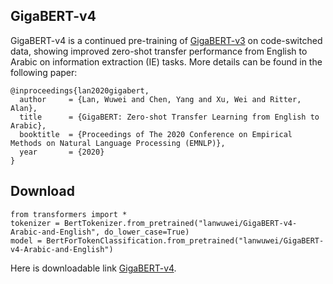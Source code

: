 ## GigaBERT-v4
GigaBERT-v4 is a continued pre-training of [GigaBERT-v3](https://huggingface.co/lanwuwei/GigaBERT-v3-Arabic-and-English) on code-switched data, showing improved zero-shot transfer performance from English to Arabic on information extraction (IE) tasks. More details can be found in the following paper:

	@inproceedings{lan2020gigabert,
	  author     = {Lan, Wuwei and Chen, Yang and Xu, Wei and Ritter, Alan},
  	  title      = {GigaBERT: Zero-shot Transfer Learning from English to Arabic},
  	  booktitle  = {Proceedings of The 2020 Conference on Empirical Methods on Natural Language Processing (EMNLP)},
  	  year       = {2020}
  	} 

## Download
```
from transformers import *
tokenizer = BertTokenizer.from_pretrained("lanwuwei/GigaBERT-v4-Arabic-and-English", do_lower_case=True)
model = BertForTokenClassification.from_pretrained("lanwuwei/GigaBERT-v4-Arabic-and-English")
```
Here is downloadable link [GigaBERT-v4](https://drive.google.com/drive/u/1/folders/1uFGzMuTOD7iNsmKQYp_zVuvsJwOaIdar).

